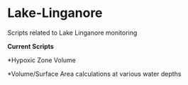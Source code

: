 # Lake-Linganore
Scripts related to Lake Linganore monitoring 

**Current Scripts**

*Hypoxic Zone Volume

*Volume/Surface Area calculations at various water depths 

